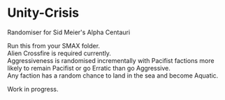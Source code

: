 # Unity-Crisis
Randomiser for Sid Meier's Alpha Centauri

Run this from your SMAX folder.  
Alien Crossfire is required currently.  
Aggressiveness is randomised incrementally with Pacifist factions more likely to remain Pacifist or go Erratic than go Aggressive.  
Any faction has a random chance to land in the sea and become Aquatic.  

Work in progress.
